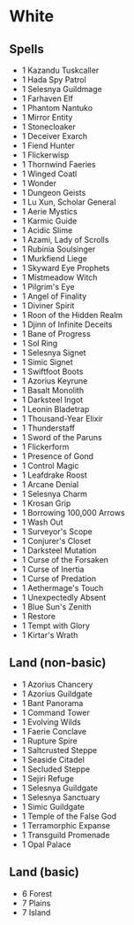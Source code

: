 # White


## Spells

- 1 Kazandu Tuskcaller
- 1 Hada Spy Patrol
- 1 Selesnya Guildmage
- 1 Farhaven Elf
- 1 Phantom Nantuko
- 1 Mirror Entity
- 1 Stonecloaker
- 1 Deceiver Exarch
- 1 Fiend Hunter
- 1 Flickerwisp
- 1 Thornwind Faeries
- 1 Winged Coatl
- 1 Wonder
- 1 Dungeon Geists
- 1 Lu Xun, Scholar General
- 1 Aerie Mystics
- 1 Karmic Guide
- 1 Acidic Slime
- 1 Azami, Lady of Scrolls
- 1 Rubinia Soulsinger
- 1 Murkfiend Liege
- 1 Skyward Eye Prophets
- 1 Mistmeadow Witch
- 1 Pilgrim's Eye
- 1 Angel of Finality
- 1 Diviner Spirit
- 1 Roon of the Hidden Realm
- 1 Djinn of Infinite Deceits
- 1 Bane of Progress
- 1 Sol Ring
- 1 Selesnya Signet
- 1 Simic Signet
- 1 Swiftfoot Boots
- 1 Azorius Keyrune
- 1 Basalt Monolith
- 1 Darksteel Ingot
- 1 Leonin Bladetrap
- 1 Thousand-Year Elixir
- 1 Thunderstaff
- 1 Sword of the Paruns
- 1 Flickerform
- 1 Presence of Gond
- 1 Control Magic
- 1 Leafdrake Roost
- 1 Arcane Denial
- 1 Selesnya Charm
- 1 Krosan Grip
- 1 Borrowing 100,000 Arrows
- 1 Wash Out
- 1 Surveyor's Scope
- 1 Conjurer's Closet
- 1 Darksteel Mutation
- 1 Curse of the Forsaken
- 1 Curse of Inertia
- 1 Curse of Predation
- 1 Aethermage's Touch
- 1 Unexpectedly Absent
- 1 Blue Sun's Zenith
- 1 Restore
- 1 Tempt with Glory
- 1 Kirtar's Wrath


## Land (non-basic)

- 1 Azorius Chancery
- 1 Azorius Guildgate
- 1 Bant Panorama
- 1 Command Tower
- 1 Evolving Wilds
- 1 Faerie Conclave
- 1 Rupture Spire
- 1 Saltcrusted Steppe
- 1 Seaside Citadel
- 1 Secluded Steppe
- 1 Sejiri Refuge
- 1 Selesnya Guildgate
- 1 Selesnya Sanctuary
- 1 Simic Guildgate
- 1 Temple of the False God
- 1 Terramorphic Expanse
- 1 Transguild Promenade
- 1 Opal Palace


## Land (basic)

- 6 Forest
- 7 Plains
- 7 Island
